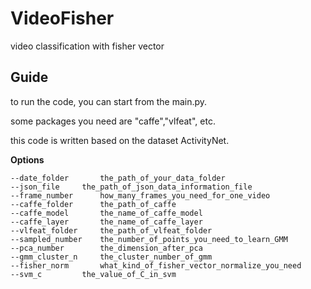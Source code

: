 # VideoFisher
video classification with fisher vector

## Guide

to run the code, you can start from the main.py.

some packages you need are "caffe","vlfeat", etc.

this code is written based on the dataset ActivityNet.

**Options**

    --date_folder		the_path_of_your_data_folder
    --json_file		the_path_of_json_data_information_file
    --frame_number		how_many_frames_you_need_for_one_video
    --caffe_folder		the_path_of_caffe
    --caffe_model		the_name_of_caffe_model
    --caffe_layer		the_name_of_caffe_layer
    --vlfeat_folder		the_path_of_vlfeat_folder 
    --sampled_number	the_number_of_points_you_need_to_learn_GMM
    --pca_number		the_dimension_after_pca
    --gmm_cluster_n		the_cluster_number_of_gmm
    --fisher_norm		what_kind_of_fisher_vector_normalize_you_need
    --svm_c			the_value_of_C_in_svm